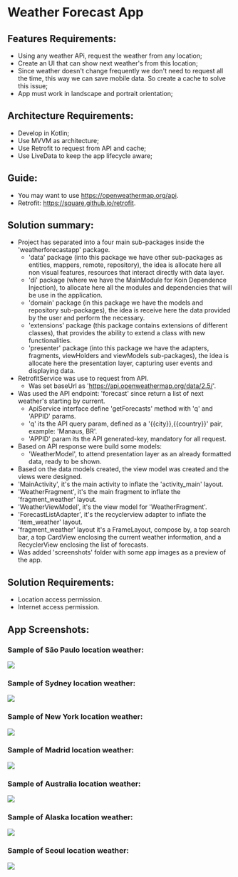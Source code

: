 # Weather Forecast App

## Features Requirements:
 * Using any weather APi, request the weather from any location;
 * Create an UI that can show next weather's from this location;
 * Since weather doesn't change frequently we don't need to request all the time, this way we can save mobile data. So create a cache to solve this issue;
 * App must work in landscape and portrait orientation;

## Architecture Requirements:
 * Develop in Kotlin;
 * Use MVVM as architecture;
 * Use Retrofit to request from API and cache;
 * Use LiveData to keep the app lifecycle aware;

## Guide:
 * You may want to use https://openweathermap.org/api.
 * Retrofit: https://square.github.io/retrofit.

## Solution summary:
 * Project has separated into a four main sub-packages inside the 'weatherforecastapp' package.
   * 'data' package (into this package we have other sub-packages as entities, mappers, remote, repository), the idea is allocate here all non visual features, resources that interact directly with data layer.
   * 'di' package (where we have the MainModule for Koin Dependence Injection), to allocate here all the modules and dependencies that will be use in the application.
   * 'domain' package (in this package we have the models and repository sub-packages), the idea is receive here the data provided by the user and perform the necessary.
   * 'extensions' package (this package contains extensions of different classes), that provides the ability to extend a class with new functionalities.
   * 'presenter' package (into this package we have the adapters, fragments, viewHolders and viewModels sub-packages), the idea is allocate here the presentation layer, capturing user events and displaying data.
 * RetrofitService was use to request from API.
   * Was set baseUrl as 'https://api.openweathermap.org/data/2.5/'.
 * Was used the API endpoint: 'forecast' since return a list of next weather's starting by current.
   * ApiService interface define 'getForecasts' method with 'q' and 'APPID' params.
   * 'q' its the API query param, defined as a '{{city}},{{country}}' pair, example: 'Manaus, BR'.
   * 'APPID' param its the API generated-key,  mandatory  for all request.
 * Based on API response were build some models:
   * 'WeatherModel', to attend presentation layer as an already formatted data, ready to be shown.
 * Based on the data models created, the view model was created and the views were designed.
 * 'MainActivity', it's the main activity to inflate the 'activity_main' layout.
 * 'WeatherFragment', it's the main fragment to inflate the 'fragment_weather' layout.
 * 'WeatherViewModel', it's the view model for 'WeatherFragment'.
 * 'ForecastListAdapter', it's the recyclerview adapter to inflate the 'item_weather' layout.
 * 'fragment_weather' layout it's a FrameLayout, compose by, a top search bar, a top CardView enclosing the current weather information, and a RecyclerView enclosing the list of forecasts.
 * Was added 'screenshots' folder with some app images as a preview of the app.

## Solution Requirements:
 * Location access permission.
 * Internet access permission.

## App Screenshots:

### Sample of São Paulo location weather:
   ![](app/screenshots/Screenshot_20220712_193454.png)

### Sample of Sydney location weather:
   ![](app/screenshots/Screenshot_20220712_193715.png)

### Sample of New York location weather:
   ![](app/screenshots/Screenshot_20220712_193756.png)

### Sample of Madrid location weather:
   ![](app/screenshots/Screenshot_20220712_193819.png)

### Sample of Australia location weather:
   ![](app/screenshots/Screenshot_20220712_193859.png)

### Sample of Alaska location weather:
   ![](app/screenshots/Screenshot_20220712_193924.png)

### Sample of Seoul location weather:
   ![](app/screenshots/Screenshot_20220712_194029.png)